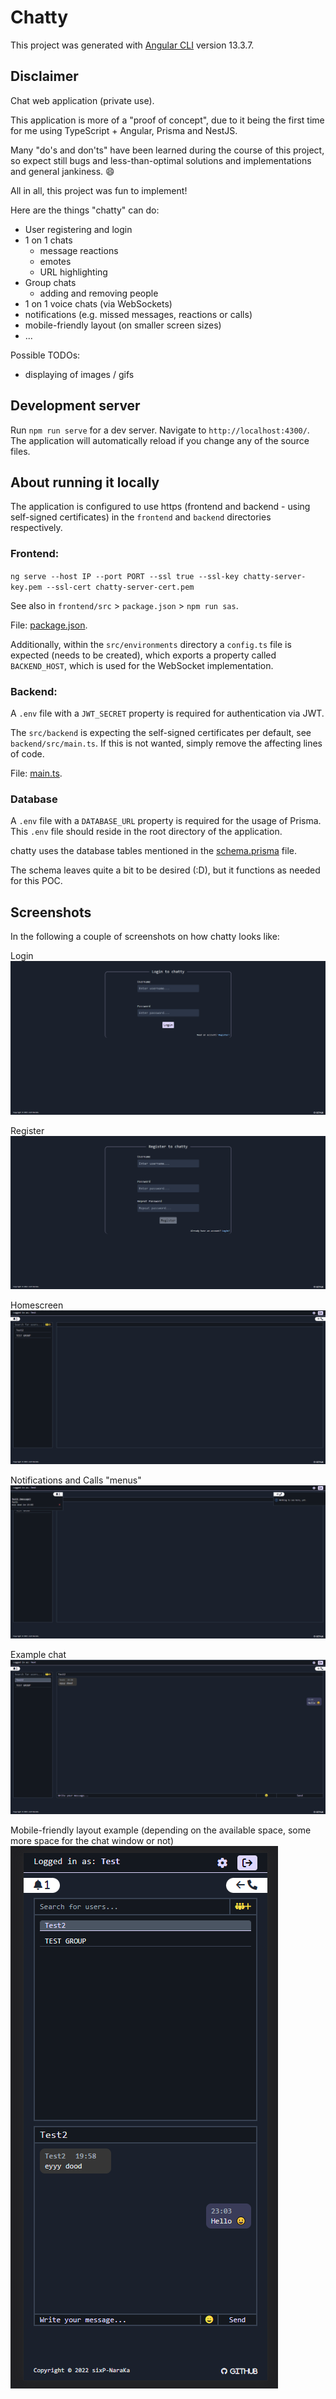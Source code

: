 # Chatty

This project was generated with [Angular CLI](https://github.com/angular/angular-cli) version 13.3.7.


## Disclaimer

Chat web application (private use).

This application is more of a "proof of concept", due to it being the first time for me using TypeScript + Angular, Prisma and NestJS.

Many "do's and don'ts" have been learned during the course of this project, so expect still bugs and less-than-optimal solutions and implementations and general jankiness. :smile:

All in all, this project was fun to implement!

Here are the things "chatty" can do:

- User registering and login
- 1 on 1 chats
    - message reactions
    - emotes
    - URL highlighting
- Group chats
    - adding and removing people
- 1 on 1 voice chats (via WebSockets)
- notifications (e.g. missed messages, reactions or calls)
- mobile-friendly layout (on smaller screen sizes)
- ...


Possible TODOs:

- displaying of images / gifs


## Development server

Run `npm run serve` for a dev server. Navigate to `http://localhost:4300/`. The application will automatically reload if you change any of the source files.


## About running it locally

The application is configured to use https (frontend and backend - using self-signed certificates) in the `frontend` and `backend` directories respectively.

### Frontend:

`ng serve --host IP --port PORT --ssl true --ssl-key chatty-server-key.pem --ssl-cert chatty-server-cert.pem`

See also in `frontend/src` > `package.json` > `npm run sas`.

File: [package.json](https://github.com/sixP-NaraKa/chatty/blob/main/frontend/package.json).

Additionally, within the `src/environments` directory a `config.ts` file is expected (needs to be created), which exports a property called `BACKEND_HOST`, which is used for the WebSocket implementation.

### Backend:

A `.env` file with a `JWT_SECRET` property is required for authentication via JWT.

The `src/backend` is expecting the self-signed certificates per default, see `backend/src/main.ts`.
If this is not wanted, simply remove the affecting lines of code.

File: [main.ts](https://github.com/sixP-NaraKa/chatty/blob/main/backend/src/main.ts).


### Database

A `.env` file with a `DATABASE_URL` property is required for the usage of Prisma. This `.env` file should reside in the root directory of the application.

chatty uses the database tables mentioned in the [schema.prisma](https://github.com/sixP-NaraKa/chatty/blob/main/backend/prisma/schema.prisma) file.

The schema leaves quite a bit to be desired (:D), but it functions as needed for this POC.


## Screenshots

In the following a couple of screenshots on how chatty looks like:

Login
![login](/docs/screenshots/chatty_login.PNG)

Register
![register](/docs/screenshots/chatty_register.PNG)

Homescreen
![homescreen](/docs/screenshots/chatty_homescreen.PNG)

Notifications and Calls "menus"
![menus](/docs/screenshots/chatty_notifications_and_calls.PNG)

Example chat
![example chat](/docs/screenshots/chatty_example_chat.PNG)

Mobile-friendly layout example (depending on the available space, some more space for the chat window or not)
![mobile-friendly layout example](/docs/screenshots/chatty_mobile_view.PNG)
